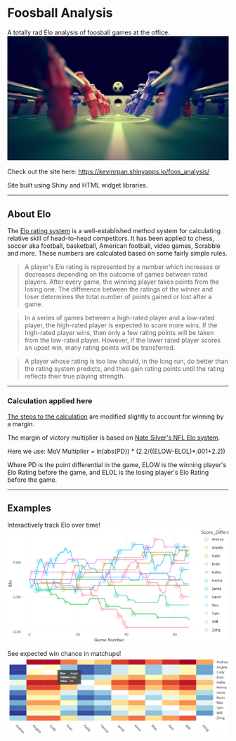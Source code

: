 Foosball Analysis
=================

A totally rad Elo analysis of foosball games at the office.
![totally rad foos banner](https://raw.githubusercontent.com/kevinrpan/foos-analysis/master/img/foos_banner.jpg)

Check out the site here:
https://kevinrpan.shinyapps.io/foos_analysis/

Site built using Shiny and HTML widget libraries. 


***

## About Elo

The [Elo rating system](https://en.wikipedia.org/wiki/Elo_rating_system) is a well-established method system for calculating relative skill of head-to-head competitors. It has been applied to chess, soccer aka football, basketball, American football, video games, Scrabble and more. These numbers are calculated based on some fairly simple rules.

> A player's Elo rating is represented by a number which increases or decreases depending on the outcome of games between rated players. After every game, the winning player takes points from the losing one. The difference between the ratings of the winner and loser determines the total number of points gained or lost after a game. 

> In a series of games between a high-rated player and a low-rated player, the high-rated player is expected to score more wins. If the high-rated player wins, then only a few rating points will be taken from the low-rated player. However, if the lower rated player scores an upset win, many rating points will be transferred. 

> A player whose rating is too low should, in the long run, do better than the rating system predicts, and thus gain rating points until the rating reflects their true playing strength.

***

### Calculation applied here
[The steps to the calculation](https://metinmediamath.wordpress.com/2013/11/27/how-to-calculate-the-elo-rating-including-example/) are modified slightly to account for winning by a margin.

The margin of victory multiplier is based on [Nate Silver's NFL Elo system](http://fivethirtyeight.com/datalab/introducing-nfl-elo-ratings/).

Here we use: MoV Multiplier = ln(abs(PD)) * (2.2/((ELOW-ELOL)*.001+2.2))

Where PD is the point differential in the game, ELOW is the winning player's Elo Rating before the game, and ELOL is the losing player's Elo Rating before the game.

***

## Examples

Interactively track Elo over time!
![elo tracking](https://raw.githubusercontent.com/kevinrpan/foos-analysis/master/img/elo_tracker.png)

See expected win chance in matchups! 
![player expectancy](https://raw.githubusercontent.com/kevinrpan/foos-analysis/master/img/player_expectancy.PNG)
